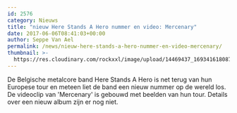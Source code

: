 ```yaml
---
id: 2576
category: Nieuws
title: "nieuw Here Stands A Hero nummer en video: Mercenary"
date: 2017-06-06T08:41:03+00:00
author: Seppe Van Ael
permalink: /news/nieuw-here-stands-a-hero-nummer-en-video-mercenary/
thumbnail: >-
  https://res.cloudinary.com/rockxxl/image/upload/14469437_1693416180878915_3950079864473068161_n.jpg
---
```

De Belgische metalcore band Here Stands A Hero is net terug van hun Europese tour en meteen liet de band een nieuw nummer op de wereld los. De videoclip van 'Mercenary' is gebouwd met beelden van hun tour. Details over een nieuw album zijn er nog niet.
